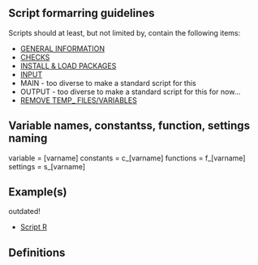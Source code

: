 ## Script formarring guidelines
Scripts should at least, but not limited by, contain the following items:
- [GENERAL INFORMATION](https://github.com/Rrtk2/bioinformatics-and-systems-biology/blob/master/Script-essentials/GENERAL-INFORMATION.R) 
- [CHECKS](https://github.com/Rrtk2/bioinformatics-and-systems-biology/blob/master/Script-essentials/CHECKS.R) 
- [INSTALL & LOAD PACKAGES](https://github.com/Rrtk2/bioinformatics-and-systems-biology/blob/master/Script-essentials/INSTALL-LOAD-PACKAGES.R) 
- [INPUT](https://github.com/Rrtk2/bioinformatics-and-systems-biology/blob/master/Script-essentials/INPUT.R) 
- MAIN - too diverse to make a standard script for this
- OUTPUT - too diverse to make a standard script for this for now...
- [REMOVE TEMP_ FILES/VARIABLES](https://github.com/Rrtk2/bioinformatics-and-systems-biology/blob/master/Script-essentials/REMOVE%20TEMP_VARS.R) 

## Variable names, constantss, function, settings naming
variable = [varname]
constants = c_[varname]
functions = f_[varname]
settings = s_[varname]

## Example(s)
outdated!
- [Script R](https://github.com/Rrtk2/bioinformatics-and-systems-biology/blob/master/Script-essentials/EXAMPLE-SCRIPT-1.R) 


## Definitions

